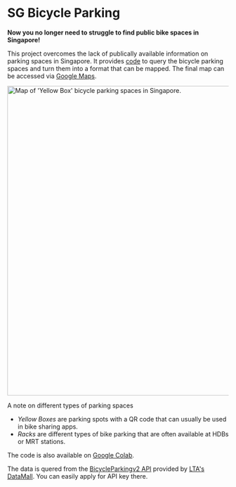 # SG Bicycle Parking

**Now you no longer need to struggle to find public bike spaces in Singapore!**

This project overcomes the lack of publically available information on parking spaces in Singapore. It provides [code](SG_Bicycle_Parking.ipynb) to query the bicycle parking spaces and turn them into a format that can be mapped. The final map can be accessed via [Google Maps](https://www.google.com/maps/d/u/0/edit?mid=1-227QXt0TYreScdFNKz8Tu2wz4VUlwg&usp=sharing).

<img width="704" alt="Map of 'Yellow Box' bicycle parking spaces in Singapore." src="https://github.com/LeonStaufer/sg_bicycle_parking/assets/30228998/83b7bc79-5bff-4bbe-9e8b-30cdaaa023b5">

A note on different types of parking spaces
- _Yellow Boxes_ are parking spots with a QR code that can usually be used in bike sharing apps.
- _Racks_ are different types of bike parking that are often available at HDBs or MRT stations.

The code is also available on [Google Colab](https://colab.research.google.com/drive/11F4NoYkEJ1Iui15EGkUwj1vLdm04w1SJ?usp=sharing). 

The data is quered from the [BicycleParkingv2 API](http://datamall2.mytransport.sg/ltaodataservice/BicycleParkingv2) provided by [LTA's DataMall](https://datamall.lta.gov.sg/content/datamall/en/dynamic-data.html). You can easily apply for API key there.
